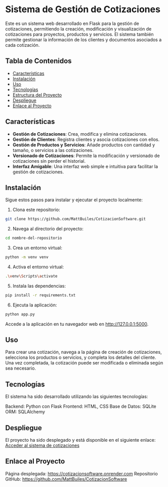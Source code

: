 # Sistema de Gestión de Cotizaciones

Este es un sistema web desarrollado en Flask para la gestión de cotizaciones, permitiendo la creación, modificación y visualización de cotizaciones para proyectos, productos y servicios. El sistema también permite gestionar la información de los clientes y documentos asociados a cada cotización.

## Tabla de Contenidos

- [Características](#características)
- [Instalación](#instalación)
- [Uso](#uso)
- [Tecnologías](#tecnologías)
- [Estructura del Proyecto](#estructura-del-proyecto)
- [Despliegue](#despliegue)
- [Enlace al Proyecto](#enlace-al-proyecto)

## Características

- **Gestión de Cotizaciones**: Crea, modifica y elimina cotizaciones.
- **Gestión de Clientes**: Registra clientes y asocia cotizaciones con ellos.
- **Gestión de Productos y Servicios**: Añade productos con cantidad y tamaño, o servicios a las cotizaciones.
- **Versionado de Cotizaciones**: Permite la modificación y versionado de cotizaciones sin perder el historial.
- **Interfaz Amigable**: Una interfaz web simple e intuitiva para facilitar la gestión de cotizaciones.

## Instalación

Sigue estos pasos para instalar y ejecutar el proyecto localmente:

1. Clona este repositorio:
  ```bash
  git clone https://github.com/MattBuiles/CotizacionSoftware.git
  ```
2. Navega al directorio del proyecto:
  ```bash
  cd nombre-del-repositorio
  ```
3. Crea un entorno virtual:
  ```bash
  python -m venv venv
  ```
4. Activa el entorno virtual:
  ```bash
  .\venv\Scripts\activate
  ```
5. Instala las dependencias:
  ```bash
  pip install -r requirements.txt
  ```
6. Ejecuta la aplicación:

  ```bash
  python app.py
  ```
  Accede a la aplicación en tu navegador web en http://127.0.0.1:5000.

## Uso
Para crear una cotización, navega a la página de creación de cotizaciones, selecciona los productos o servicios, y completa los detalles del cliente. Una vez completada, la cotización puede ser modificada o eliminada según sea necesario.

## Tecnologías
El sistema ha sido desarrollado utilizando las siguientes tecnologías:

Backend: Python con Flask
Frontend: HTML, CSS
Base de Datos: SQLite
ORM: SQLAlchemy

## Despliegue
El proyecto ha sido desplegado y está disponible en el siguiente enlace:
[Acceder al sistema de cotizaciones](https://cotizacionsoftware.onrender.com)

## Enlace al Proyecto
Página desplegada: https://cotizacionsoftware.onrender.com
Repositorio GitHub: https://github.com/MattBuiles/CotizacionSoftware
